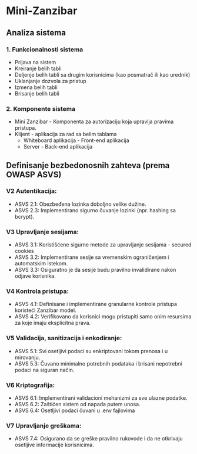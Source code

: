 # Mini-Zanzibar

## Analiza sistema

### 1. Funkcionalnosti sistema
- Prijava na sistem
- Kreiranje belih tabli
- Deljenje belih tabli sa drugim korisnicima (kao posmatrač ili kao urednik)
- Uklanjanje dozvola za pristup
- Izmena belih tabli
- Brisanje belih tabli

### 2. Komponente sistema
- Mini Zanzibar - Komponenta za autorizaciju koja upravlja pravima pristupa.
- Klijent - aplikacija za rad sa belim tablama
    - Whiteboard aplikacija - Front-end aplikacija 
    - Server - Back-end aplikacija 

## Definisanje bezbedonosnih zahteva (prema OWASP ASVS)

### V2 Autentikacija:

- ASVS 2.1: Obezbeđena lozinka doboljno velike dužine.
- ASVS 2.3: Implementirano sigurno čuvanje lozinki (npr. hashing sa bcrypt).

### V3 Upravljanje sesijama:

- ASVS 3.1: Koristišćene sigurne metode za upravljanje sesijama - secured cookies
- ASVS 3.2: Implementirane sesije sa vremenskim ograničenjem i automatskim istekom.
- ASVS 3.3: Osiguratno je da sesije budu pravilno invalidirane nakon odjave korisnika.

### V4 Kontrola pristupa:

- ASVS 4.1: Definisane i implementirane granularne kontrole pristupa koristeći Zanzibar model.
- ASVS 4.2: Verifikovano da korisnici mogu pristupiti samo onim resursima za koje imaju eksplicitna prava.

### V5 Validacija, sanitizacija i enkodiranje:

- ASVS 5.1: Svi osetljivi podaci su enkriptovani tokom prenosa i u mirovanju.
- ASVS 5.3: Čuvano minimalno potrebnih podataka i brisani nepotrebni podaci na siguran način.

### V6 Kriptografija:

- ASVS 6.1: Implementirani validacioni mehanizmi za sve ulazne podatke.
- ASVS 6.2: Zaštićen sistem od napada putem unosa.
- ASVS 6.4: Osetljivi podaci čuvani u .env fajlovima

### V7 Upravljanje greškama:

- ASVS 7.4: Osigurano da se greške pravilno rukovode i da ne otkrivaju osetljive informacije korisnicima.

